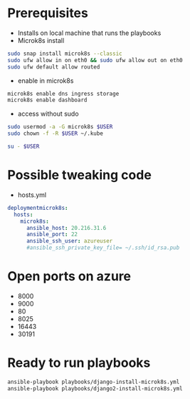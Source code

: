 # Prerequisites
* Installs on local machine that runs the playbooks
* Microk8s install
```bash
sudo snap install microk8s --classic
sudo ufw allow in on eth0 && sudo ufw allow out on eth0
sudo ufw default allow routed
```
* enable in microk8s
```bash
microk8s enable dns ingress storage
microk8s enable dashboard
```
* access without sudo
```bash
sudo usermod -a -G microk8s $USER
sudo chown -f -R $USER ~/.kube

su - $USER
```
# Possible tweaking code
* hosts.yml
```yaml
deploymentmicrok8s:
  hosts:
    microk8s:
      ansible_host: 20.216.31.6
      ansible_port: 22
      ansible_ssh_user: azureuser
      #ansible_ssh_private_key_file= ~/.ssh/id_rsa.pub
```
# Open ports on azure
* 8000
* 9000
* 80
* 8025
* 16443
* 30191

# Ready to run playbooks
```bash
ansible-playbook playbooks/django-install-microk8s.yml
ansible-playbook playbooks/django2-install-microk8s.yml
```
